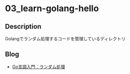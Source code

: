 # 03_learn-golang-hello

## Description

Golangでランダム処理するコードを管理しているディレクトリ

## Blog

- [Go言語入門：ランダム処理](https://yossi-note.com/handle_random_with_golang/)
